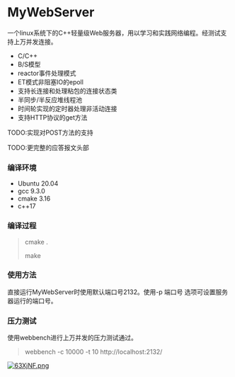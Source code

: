 # MyWebServer

一个linux系统下的C++轻量级Web服务器，用以学习和实践网络编程。经测试支持上万并发连接。

- C/C++
- B/S模型
- reactor事件处理模式
- ET模式非阻塞IO的epoll
- 支持长连接和处理粘包的连接状态类
- 半同步/半反应堆线程池
- 时间轮实现的定时器处理非活动连接
- 支持HTTP协议的get方法

TODO:实现对POST方法的支持

TODO:更完整的应答报文头部

### 编译环境

- Ubuntu 20.04
- gcc 9.3.0
- cmake 3.16
- c++17

### 编译过程

>cmake .
>
>make

### 使用方法

直接运行MyWebServer时使用默认端口号2132。使用-p 端口号 选项可设置服务器运行的端口号。

### 压力测试

使用webbench进行上万并发的压力测试通过。

> webbench -c 10000 -t 10 http://localhost:2132/

[![63XjNF.png](https://s3.ax1x.com/2021/03/09/63XjNF.png)](https://imgtu.com/i/63XjNF)

